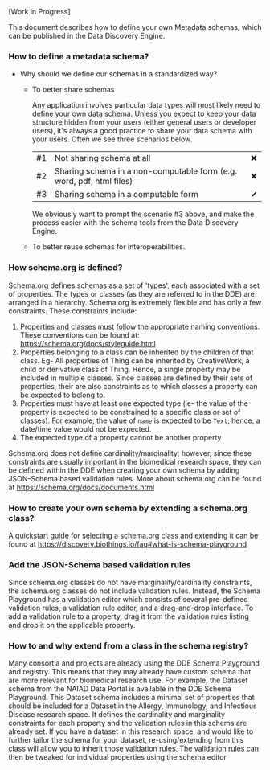 [Work in Progress]

This document describes how to define your own Metadata schemas, which can be published in the Data Discovery Engine.

### How to define a metadata schema?

* Why should we define our schemas in a standardized way?

  * To better share schemas

     Any application involves particular data types will most likely need to define your own data schema. Unless you expect to keep your data structure hidden from your users (either general users or developer users), it's always a good practice to share your data schema with your users. Often we see three scenarios below.

     |    |                           |     |
     | -- | ------------------------- | --- |
     | #1 | Not sharing schema at all | ❌ |
     | #2 | Sharing schema in a non-computable form (e.g. word, pdf, html files) | ❌ |
     | #3 | Sharing schema in a computable form | ✔ |

     We obviously want to prompt the scenario #3 above, and make the process easier with the schema tools from the Data Discovery Engine.

  * To better reuse schemas for interoperabilities.

### How schema.org is defined?

Schema.org defines schemas as a set of 'types', each associated with a set of properties. The types or classes (as they are referred to in the DDE) are arranged in a hierarchy. Schema.org is extremely flexible and has only a few constraints. These constraints include:

 1. Properties and classes must follow the appropriate naming conventions. These conventions can be found at: <https://schema.org/docs/styleguide.html>
 2. Properties belonging to a class can be inherited by the children of that class. Eg- All properties of Thing can be inherited by CreativeWork, a child or derivative class of Thing. Hence, a single property may be included in multiple classes. Since classes are defined by their sets of properties, their are also constraints as to which classes a property can be expected to belong to.
 3. Properties must have at least one expected type (ie- the value of the property is expected to be constrained to a specific class or set of classes). For example, the value of `name` is expected to be `Text`; hence, a date/time value would not be expected.
 4. The expected type of a property cannot be another property

Schema.org does not define cardinality/marginality; however, since these constraints are usually important in the biomedical research space, they can be defined within the DDE when creating your own schema by adding JSON-Schema based validation rules. More about schema.org can be found at <https://schema.org/docs/documents.html>

### How to create your own schema by extending a schema.org class?

A quickstart guide for selecting a schema.org class and extending it can be found at <https://discovery.biothings.io/faq#what-is-schema-playground>

### Add the JSON-Schema based validation rules

Since schema.org classes do not have marginality/cardinality constraints, the schema.org classes do not include validation rules. Instead, the Schema Playground has a validation editor which consists of several pre-defined validation rules, a validation rule editor, and a drag-and-drop interface. To add a validation rule to a property, drag it from the validation rules listing and drop it on the applicable property.

### How to and why extend from a class in the schema registry?

Many consortia and projects are already using the DDE Schema Playground and registry. This means that they may already have custom schema that are more relevant for biomedical research use. For example, the Dataset schema from the NAIAD Data Portal is available in the DDE Schema Playground. This Dataset schema includes a minimal set of properties that should be included for a Dataset in the Allergy, Immunology, and Infectious Disease research space. It defines the cardinality and marginality constraints for each property and the validation rules in this schema are already set. If you have a dataset in this research space, and would like to further tailor the schema for your dataset, re-using/extending from this class will allow you to inherit those validation rules. The validation rules can then be tweaked for individual properties using the schema editor
